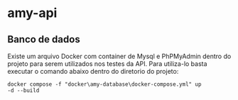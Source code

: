 # amy-api

## Banco de dados

Existe um arquivo Docker com container de Mysql e PhPMyAdmin dentro do projeto para serem utilizados nos testes da API. Para utiliza-lo basta executar o comando abaixo dentro do diretorio do projeto:

<code>docker compose -f "docker\amy-database\docker-compose.yml" up -d --build</code>
